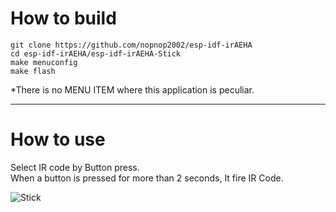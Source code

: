 # How to build

```
git clone https://github.com/nopnop2002/esp-idf-irAEHA
cd esp-idf-irAEHA/esp-idf-irAEHA-Stick
make menuconfig
make flash
```

*There is no MENU ITEM where this application is peculiar.   

--- 

# How to use

Select IR code by Button press.   
When a button is pressed for more than 2 seconds, It fire IR Code.   

![Stick](https://user-images.githubusercontent.com/6020549/60762476-fefed780-a09b-11e9-9e5b-b050e068051d.JPG)

